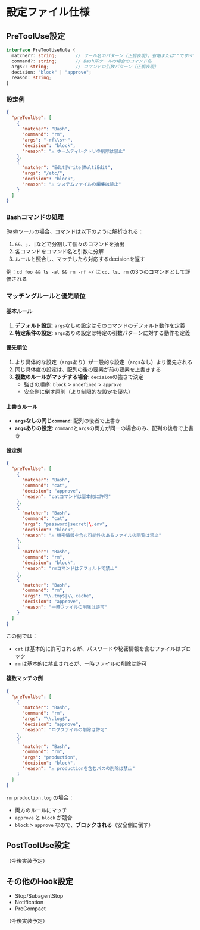# 設定ファイル仕様

## PreToolUse設定

```typescript
interface PreToolUseRule {
  matcher?: string;       // ツール名のパターン（正規表現）。省略または""ですべてにマッチ
  command?: string;       // Bash系ツールの場合のコマンド名
  args?: string;          // コマンドの引数パターン（正規表現）
  decision: "block" | "approve";
  reason: string;
}
```

### 設定例

```json
{
  "preToolUse": [
    {
      "matcher": "Bash",
      "command": "rm",
      "args": "-rf\\s+~",
      "decision": "block",
      "reason": "⚠️ ホームディレクトリの削除は禁止"
    },
    {
      "matcher": "Edit|Write|MultiEdit",
      "args": "/etc/",
      "decision": "block",
      "reason": "⚠️ システムファイルの編集は禁止"
    }
  ]
}
```

### Bashコマンドの処理

Bashツールの場合、コマンドは以下のように解析される：

1. `&&`、`;`、`|`などで分割して個々のコマンドを抽出
2. 各コマンドをコマンド名と引数に分解
3. ルールと照合し、マッチしたら対応するdecisionを返す

例：`cd foo && ls -al && rm -rf ~/` は `cd`、`ls`、`rm` の3つのコマンドとして評価される

### マッチングルールと優先順位

#### 基本ルール

1. **デフォルト設定**: `args`なしの設定はそのコマンドのデフォルト動作を定義
2. **特定条件の設定**: `args`ありの設定は特定の引数パターンに対する動作を定義

#### 優先順位

1. より具体的な設定（`args`あり）が一般的な設定（`args`なし）より優先される
2. 同じ具体度の設定は、配列の後の要素が前の要素を上書きする
3. **複数のルールがマッチする場合**: `decision`の強さで決定
   - 強さの順序: `block` > `undefined` > `approve`
   - 安全側に倒す原則（より制限的な設定を優先）

#### 上書きルール

- **`args`なしの同じ`command`**: 配列の後者で上書き
- **`args`ありの設定**: `command`と`args`の両方が同一の場合のみ、配列の後者で上書き

#### 設定例

```json
{
  "preToolUse": [
    {
      "matcher": "Bash",
      "command": "cat",
      "decision": "approve",
      "reason": "catコマンドは基本的に許可"
    },
    {
      "matcher": "Bash",
      "command": "cat",
      "args": "password|secret|\.env",
      "decision": "block",
      "reason": "⚠️ 機密情報を含む可能性のあるファイルの閲覧は禁止"
    },
    {
      "matcher": "Bash",
      "command": "rm",
      "decision": "block",
      "reason": "rmコマンドはデフォルトで禁止"
    },
    {
      "matcher": "Bash",
      "command": "rm",
      "args": "\\.tmp$|\\.cache",
      "decision": "approve",
      "reason": "一時ファイルの削除は許可"
    }
  ]
}
```

この例では：
- `cat` は基本的に許可されるが、パスワードや秘密情報を含むファイルはブロック
- `rm` は基本的に禁止されるが、一時ファイルの削除は許可

#### 複数マッチの例

```json
{
  "preToolUse": [
    {
      "matcher": "Bash",
      "command": "rm",
      "args": "\\.log$",
      "decision": "approve",
      "reason": "ログファイルの削除は許可"
    },
    {
      "matcher": "Bash", 
      "command": "rm",
      "args": "production",
      "decision": "block",
      "reason": "⚠️ productionを含むパスの削除は禁止"
    }
  ]
}
```

`rm production.log` の場合：
- 両方のルールにマッチ
- `approve` と `block` が競合
- `block` > `approve` なので、**ブロックされる**（安全側に倒す）

## PostToolUse設定

（今後実装予定）

## その他のHook設定

- Stop/SubagentStop
- Notification
- PreCompact

（今後実装予定）